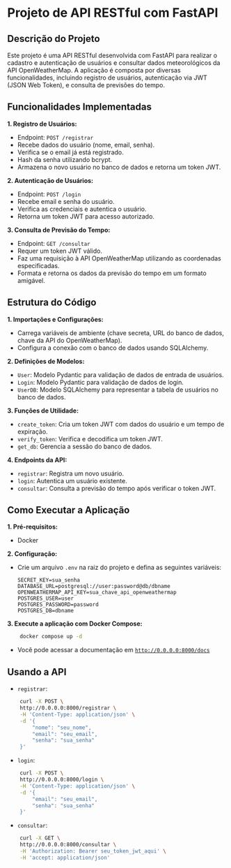 # Projeto de API RESTful com FastAPI

## Descrição do Projeto

Este projeto é uma API RESTful desenvolvida com FastAPI para realizar o cadastro e autenticação de usuários e consultar dados meteorológicos da API OpenWeatherMap. A aplicação é composta por diversas funcionalidades, incluindo registro de usuários, autenticação via JWT (JSON Web Token), e consulta de previsões do tempo.

## Funcionalidades Implementadas

**1. Registro de Usuários:**

- Endpoint: `POST /registrar`
- Recebe dados do usuário (nome, email, senha).
- Verifica se o email já está registrado.
- Hash da senha utilizando bcrypt.
- Armazena o novo usuário no banco de dados e retorna um token JWT.

**2. Autenticação de Usuários:**

- Endpoint: `POST /login`
- Recebe email e senha do usuário.
- Verifica as credenciais e autentica o usuário.
- Retorna um token JWT para acesso autorizado.

**3. Consulta de Previsão do Tempo:**

- Endpoint: `GET /consultar`
- Requer um token JWT válido.
- Faz uma requisição à API OpenWeatherMap utilizando as coordenadas especificadas.
- Formata e retorna os dados da previsão do tempo em um formato amigável.

## Estrutura do Código

**1. Importações e Configurações:**

- Carrega variáveis de ambiente (chave secreta, URL do banco de dados, chave da API do OpenWeatherMap).
- Configura a conexão com o banco de dados usando SQLAlchemy.

**2. Definições de Modelos:**

- `User`: Modelo Pydantic para validação de dados de entrada de usuários.
- `Login`: Modelo Pydantic para validação de dados de login.
- `UserDB`: Modelo SQLAlchemy para representar a tabela de usuários no banco de dados.

**3. Funções de Utilidade:**

- `create_token`: Cria um token JWT com dados do usuário e um tempo de expiração.
- `verify_token`: Verifica e decodifica um token JWT.
- `get_db`: Gerencia a sessão do banco de dados.

**4. Endpoints da API:**

- `registrar`: Registra um novo usuário.
- `login`: Autentica um usuário existente.
- `consultar`: Consulta a previsão do tempo após verificar o token JWT.

## Como Executar a Aplicação

**1. Pré-requisitos:**

- Docker

**2. Configuração:**

- Crie um arquivo `.env` na raiz do projeto e defina as seguintes variáveis:
    ```dotenv
    SECRET_KEY=sua_senha
    DATABASE_URL=postgresql://user:password@db/dbname
    OPENWEATHERMAP_API_KEY=sua_chave_api_openweathermap
    POSTGRES_USER=user
    POSTGRES_PASSWORD=password
    POSTGRES_DB=dbname
    ```

**3. Execute a aplicação com Docker Compose:**
```sh
    docker compose up -d
```

- Você pode acessar a documentação em [`http://0.0.0.0:8000/docs`](http://0.0.0.0:8000/docs)

## Usando a API

- `registrar`:

```sh
    curl -X POST \
    http://0.0.0.0:8000/registrar \
    -H 'Content-Type: application/json' \
    -d '{
        "nome": "seu_nome",
        "email": "seu_email",
        "senha": "sua_senha"
    }'
```

- `login`:

```sh
    curl -X POST \
    http://0.0.0.0:8000/login \
    -H 'Content-Type: application/json' \
    -d '{
        "email": "seu_email",
        "senha": "sua_senha"
    }'
```

- `consultar`:

```sh
    curl -X GET \
    http://0.0.0.0:8000/consultar \
    -H 'Authorization: Bearer seu_token_jwt_aqui' \
    -H 'accept: application/json'
```
